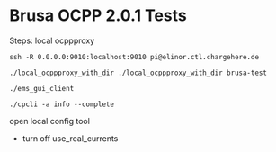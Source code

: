 # Brusa OCPP 2.0.1 Tests

Steps: local ocppproxy

```
ssh -R 0.0.0.0:9010:localhost:9010 pi@elinor.ctl.chargehere.de
```

```
./local_ocppproxy_with_dir ./local_ocppproxy_with_dir brusa-test
```

```
./ems_gui_client
```

```
./cpcli -a info --complete
```

open local config tool

- turn off use_real_currents